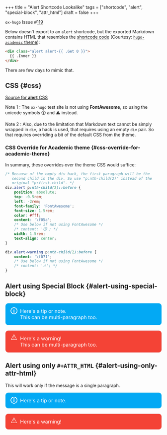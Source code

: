 +++
title = "Alert Shortcode Lookalike"
tags = ["shortcode", "alert", "special-block", "attr_html"]
draft = false
+++

`ox-hugo` Issue #[119](https://github.com/kaushalmodi/ox-hugo/issues/119)

Below doesn't export to an `alert` shortcode, but the exported
Markdown contains HTML that resembles the [shortcode code](https://github.com/gcushen/hugo-academic/blob/master/layouts/shortcodes/alert.html) (Courtesy:
[`hugo-academic` theme](https://github.com/gcushen/hugo-academic)):

```html
<div class="alert alert-{{ .Get 0 }}">
  {{ .Inner }}
</div>
```

There are few days to mimic that.


## CSS {#css}

[Source for **alert** CSS](https://github.com/gcushen/hugo-academic/blob/66b71fa2f6a41f26d6c3b202fef212fab151112e/layouts/partials/css/academic.css#L1370-L1426)

Note 1
: The `ox-hugo` test site is not using **FontAwesome**, so
    using the unicode symbols 🛈 and ⚠ instead.

Note 2
: Also, due to the limitation that Markdown text cannot be
    simply wrapped in `div`, a hack is used, that requires
    using an empty `div` pair. So that requires overriding a
    bit of the default CSS from the theme.


### CSS Override for Academic theme {#css-override-for-academic-theme}

In summary, these overrides over the theme CSS would suffice:

```css
/* Because of the empty div hack, the first paragraph will be the
   second child in the div. So use "p:nth-child(2)" instead of the
   original "p:first-child". */
div.alert p:nth-child(2)::before {
    position: absolute;
    top: -0.5rem;
    left: -2rem;
    font-family: 'FontAwesome';
    font-size: 1.5rem;
    color: #fff;
    content: '\f05a';
    /* Use below if not using FontAwesome */
    /* content: '🛈'; */
    width: 1.5rem;
    text-align: center;
}

div.alert-warning p:nth-child(2):before {
    content: '\f071';
    /* Use below if not using FontAwesome */
    /* content: '⚠'; */
}
```

<style>
 .alert {
     padding: 15px;
     margin-bottom: 20px;
     border: 1px solid transparent;
     border-radius: 4px;
 }
 div.alert {
     border-radius: 10px;
     margin-bottom: 1rem;
 }

 div.alert p {
     position: relative;
     display: block;
     font-size: 1rem;
     margin-left: 2rem;
     margin-top: 0;
     margin-bottom: 0;
 }

 div.alert a {
     color: rgba(255,255,255,0.9);
     text-decoration: none;
     border-bottom: solid 1px #e4e4e4;
     transition: color 0.2s ease-in-out, border-color 0.2s ease-in-out;
 }

 div.alert a:hover {
     border-bottom-color: transparent;
     color: rgba(255,255,255,0.5) !important;
 }

 .alert-note {
     color: #fff;
     background-color: #03A9F4; /* Material LightBlue500 */
     border-color: #bce8f1;
 }

 .alert-warning {
     color: #fff;
     background-color: #f44336; /* Material Red500 */
     border-color: #ebccd1;
 }
</style>

<style>
 /* Because of the empty div hack, the first paragraph will be the
    second child in the div. So use "p:nth-child(2)" instead of the
    original "p:first-child". */
 div.alert p:nth-child(2)::before {
     position: absolute;
     top: -0.5rem;
     left: -2rem;
     font-family: 'FontAwesome';
     font-size: 1.5rem;
     color: #fff;
     /* content: '\f05a'; */
     content: '🛈';
     width: 1.5rem;
     text-align: center;
 }

 /* Because of the empty div hack, the first paragraph will be the
    second child in the div. So use "p:nth-child(2)" instead of the
    original "p:first-child". */
 div.alert-warning p:nth-child(2):before {
     /* content: '\f071'; */
     content: '⚠';
 }
</style>


## Alert using Special Block {#alert-using-special-block}

<div class="alert-note alert">
<div></div>

Here's a tip or note.

This can be multi-paragraph too.
</div>

<div class="alert-warning alert">
<div></div>

Here's a warning!

This can be multi-paragraph too.
</div>


## Alert using only `#+ATTR_HTML` {#alert-using-only-attr-html}

This will work only if the message is a single paragraph.

<div class="alert alert-note">
  <div></div>

Here's a tip or note.

</div>

<div class="alert alert-warning">
  <div></div>

Here's a warning!
</div>

